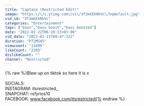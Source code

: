 ```yaml
---
title: "Captain (Restricted Edit)"
image: "https:\/\/i.ytimg.com\/vi\/3f3mkEkNhVc\/hqdefault.jpg"
vid_id: "3f3mkEkNhVc"
categories: "Entertainment"
tags: ["bass","bass boost","bass boosted"]
date: "2022-01-22T06:20:33+03:00"
vid_date: "2022-01-21T09:47:32Z"
duration: "PT2M54S"
viewcount: "13499"
likeCount: "2203"
dislikeCount: ""
channel: "Restricted"
---
```

{% raw %}Blew up on tiktok so here it is x<br /><br />SOCIALS:<br />INSTAGRAM: itsrestricted_<br />SNAPCHAT: rsfyrios10<br />FACEBOOK: www.facebook.com/itsrestricted{% endraw %}
